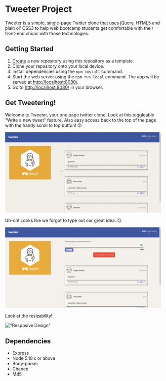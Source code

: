 # Tweeter Project

Tweeter is a simple, single-page Twitter clone that uses jQuery, HTML5 and plain ol' CSS3 to help web bootcamp students get comfortable with their front-end chops with those technologies.

## Getting Started

1. [Create](https://docs.github.com/en/repositories/creating-and-managing-repositories/creating-a-repository-from-a-template) a new repository using this repository as a template.
2. Clone your repository onto your local device.
3. Install dependencies using the `npm install` command.
3. Start the web server using the `npm run local` command. The app will be served at <http://localhost:8080/>.
4. Go to <http://localhost:8080/> in your browser.

## Get Tweetering!

Welcome to Tweeter, your one page twitter clone! Look at this toggleable "Write a new tweet" feature. Also easy access back to the top of the page with the handy scroll to top button! 😲

!["Welcome to Tweeter! Look at these toggle features!"](https://github.com/WillWSmith/tweeter/blob/master/public/images/README/welcome-toggles.gif)

Uh-oh! Looks like we forgot to type out our great idea. ☹

!["We forgot to type the tweet"](https://github.com/WillWSmith/tweeter/blob/master/public/images/README/forgot-tweet.png)

Look at the resizability!

!["Resposive Design"](https://github.com/WillWSmith/tweeter/blob/master/public/images/README/responsive-design.gif)

## Dependencies

- Express
- Node 5.10.x or above
- Body-parser
- Chance
- Md5

